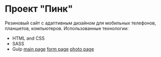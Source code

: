 # Проект "Пинк"
Резиновый сайт с адаптивным дизайном для мобильных телефонов, планшетов, компьютеров.
Использованные технологии:
* HTML and CSS
* SASS
* Gulp
[main page](http://arslangapizov.github.io/pink)
[form page](http://arslangapizov.github.io/pink/form.html)
[photo page](http://arslangapizov.github.io/pink/photo.html)
